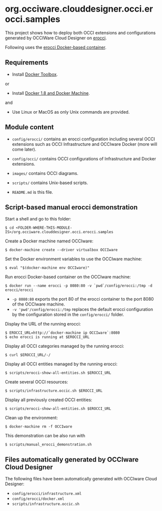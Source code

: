 # org.occiware.clouddesigner.occi.erocci.samples

This project shows how to deploy both OCCI extensions and configurations generated by OCCIWare Cloud Designer on [erocci](http://erocci.ow2.org).

Following uses the [erocci Docker-based container](https://github.com/erocci/docker-erocci).

## Requirements

- Install [Docker Toolbox](https://www.docker.com/docker-toolbox).

or

- Install [Docker 1.8 and Docker Machine](https://www.docker.com/).

and

- Use Linux or MacOS as only Unix commands are provided.

## Module content

- `config/erocci/` contains an erocci configuration including several OCCI extensions such as OCCI Infrastructure and OCCIware Docker (more will come later).

- `config/occi/` contains OCCI configurations of Infrastructure and Docker extensions.

- `images/` contains OCCI diagrams.

- `scripts/` contains Unix-based scripts.

- `README.md` is this file.

## Script-based manual erocci demonstration

Start a shell and go to this folder:

    $ cd <FOLDER-WHERE-THIS-MODULE-IS>/org.occiware.clouddesigner.occi.erocci.samples

Create a Docker machine named OCCIware:

    $ docker-machine create --driver virtualbox OCCIware

Set the Docker environment variables to use the OCCIware machine:

    $ eval "$(docker-machine env OCCIware)"

Run erocci Docker-based container on the OCCIware machine:

    $ docker run --name erocci -p 8080:80 -v `pwd`/config/erocci:/tmp -d erocci/erocci

- `-p 8080:80` exports the port 80 of the erocci container to the port 8080 of the OCCIware machine.
- `-v 'pwd'/config/erocci:/tmp` replaces the default erocci configuration by the configuration stored in the `config/erocci/` folder.

Display the URL of the running erocci:

	$ EROCCI_URL=http://`docker-machine ip OCCIware`:8080
	$ echo erocci is running at $EROCCI_URL

Display all OCCI categories managed by the running erocci:

    $ curl $EROCCI_URL/-/

Display all OCCI entities managed by the running erocci:

    $ scripts/erocci-show-all-entities.sh $EROCCI_URL

Create several OCCI resources:

    $ scripts/infrastructure.occic.sh $EROCCI_URL

Display all previously created OCCI entities:

	$ scripts/erocci-show-all-entities.sh $EROCCI_URL

Clean up the environment:

	$ docker-machine rm -f OCCIware

This demonstration can be also run with

	$ scripts/manual_erocci_demonstration.sh

## Files automatically generated by OCCIware Cloud Designer

The following files have been automatically generated with OCCIware Cloud Designer:
* `config/erocci/infrastructure.xml`
* `config/erocci/docker.xml`
* `scripts/infrastructure.occic.sh`
